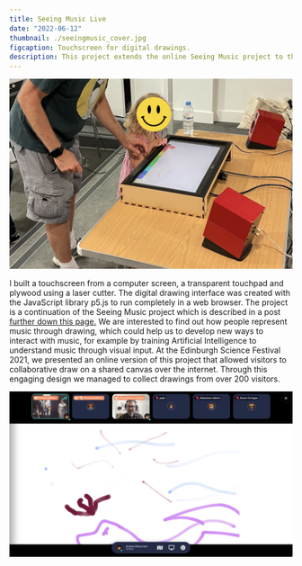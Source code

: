 ```yaml
---
title: Seeing Music Live
date: "2022-06-12"
thumbnail: ./seeingmusic_cover.jpg
figcaption: Touchscreen for digital drawings.
description: This project extends the online Seeing Music project to the "real world".  It allows people to draw on a digital interface with their fingers. We presented the work at the Festival of Communities 2022 where visitors drew their associations with music. Not only was it an engaging way to present our work, but also a handy way to collect data for further research.  
---
```


![Seeing Music at the Festival of Communities](./seeingmusic_inaction.png "Visitors drawing to music at the Festival of Communities ")

I built a touchscreen from a computer screen, a transparent touchpad and plywood using a laser cutter. The digital drawing interface was created with the JavaScript library p5.js to run completely in a web browser. The project is a continuation of the Seeing Music project which is described in a post <a href="#SeeingMusic" rel="noopener noreferrer">further down this page.</a> We are interested to find out how people represent music through drawing, which could help us to develop new ways to interact with music, for example by training Artificial Intelligence to understand music through visual input. At the Edinburgh Science Festival 2021, we presented an online version of this project that allowed visitors to collaborative draw on a shared canvas over the internet. Through this engaging design we managed to collect drawings from over 200 visitors. 

![Seeing Music online](./liveinterface.png "Seeing Music online. Visitors of the Edinburgh Science Festival 2021 drew on a shared canvas over the internet.")


